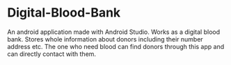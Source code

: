 # Digital-Blood-Bank
An android application made with Android Studio. Works as a digital blood bank. Stores whole information about donors including their number address etc. The one who need blood can find donors through this app and can directly contact with them.
